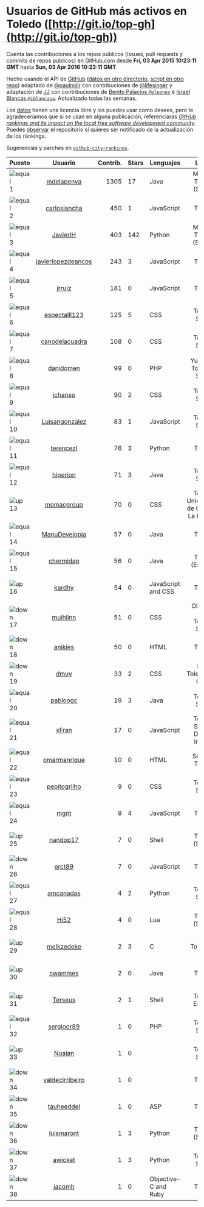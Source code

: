 
# Usuarios de GitHub más activos en Toledo ([http://git.io/top-gh](http://git.io/top-gh))



  Cuenta las contribuciones a los repos públicos (issues, pull requests y commits de repos públicos) en GitHub.com desde  **Fri, 03 Apr 2015 10:23:11 GMT** hasta **Sun, 03 Apr 2016 10:23:11 GMT**.

  Hecho usando el API de [GitHub](http://github.com) ([datos en otro directorio](https://github.com/JJ/top-github-users-data/tree/master/data), [script en otro repo](https://github.com/JJ/github-city-rankings/blob/master/get-city.coffee)) adaptado de [@paulmillr](https://github.com/paulmillr) con contribuciones de [@lifesinger](https://github.com/lifesinger) y adaptación de [JJ](http://jj.github.io) con contribuciones de [Benito Palacios `@pleonex`](http://github.com/pleonex) e [Israel Blancas `@iblancasa`](https://github.com/iblancasa). Actualizado todas las semanas.

  Los [datos](https://github.com/JJ/top-github-users-data/tree/master/data) tienen una licencia libre y los puedes usar como desees, pero te agradeceríamos que si se usan en alguna publicación, referenciaras [*GitHub rankings and its impact on the local free software development community*](https://thewinnower.com/papers/github-rankings-and-its-impact-on-the-local-free-software-development-community). Puedes [observar](https://github.com/JJ/top-github-users-data/subscription) el repositorio si quieres ser notificado de la actualización de los ránkings.

  Sugerencias y parches en [`github-city-rankings`](http://github.com/JJ/github-city-rankings).


| Puesto   |  Usuario  |Contrib.| Stars | Lenguajes   |      Lugar      |  Avatar  |
|----------|:---------:|-------:|-------|-------------|:---------------:|----------|
|![equal](https://raw.githubusercontent.com/JJ/github-city-rankings/master/img/equal.gif) 1 | [mdelapenya](https://github.com/mdelapenya) | 1305 | 17 | Java | Madrid, Toledo (Spain) | <img src='https://avatars0.githubusercontent.com/u/951580?v=3&s=64' width="64" title='Manuel de la Peña'> |
|![equal](https://raw.githubusercontent.com/JJ/github-city-rankings/master/img/equal.gif) 2 | [carloslancha](https://github.com/carloslancha) | 450 | 1 | JavaScript | Toledo | <img src='https://avatars3.githubusercontent.com/u/5803434?v=3&s=64' width="64" title='Carlos Lancha'> |
|![equal](https://raw.githubusercontent.com/JJ/github-city-rankings/master/img/equal.gif) 3 | [JavierIH](https://github.com/JavierIH) | 403 | 142 | Python | Madrid, Toledo (SPAIN) | <img src='https://avatars1.githubusercontent.com/u/5154251?v=3&s=64' width="64" title='Javier Isabel Hernandez'> |
|![equal](https://raw.githubusercontent.com/JJ/github-city-rankings/master/img/equal.gif) 4 | [javierlopezdeancos](https://github.com/javierlopezdeancos) | 243 | 3 | JavaScript | Toledo | <img src='https://avatars1.githubusercontent.com/u/1202463?v=3&s=64' width="64" title='Javier'> |
|![equal](https://raw.githubusercontent.com/JJ/github-city-rankings/master/img/equal.gif) 5 | [jrruiz](https://github.com/jrruiz) | 181 | 0 | JavaScript | Toledo | <img src='https://avatars0.githubusercontent.com/u/6089334?v=3&s=64' width="64" title='Jose Ramón Ruiz Sánchez'> |
|![equal](https://raw.githubusercontent.com/JJ/github-city-rankings/master/img/equal.gif) 6 | [espectalll123](https://github.com/espectalll123) | 125 | 5 | CSS | Toledo, Spain | <img src='https://avatars2.githubusercontent.com/u/2456419?v=3&s=64' width="64" title='Francisco Gómez García'> |
|![equal](https://raw.githubusercontent.com/JJ/github-city-rankings/master/img/equal.gif) 7 | [canodelacuadra](https://github.com/canodelacuadra) | 108 | 0 | CSS | Toledo, Spain | <img src='https://avatars1.githubusercontent.com/u/5006582?v=3&s=64' width="64" title='José Antonio Cano'> |
|![equal](https://raw.githubusercontent.com/JJ/github-city-rankings/master/img/equal.gif) 8 | [danidomen](https://github.com/danidomen) | 99 | 0 | PHP | Yuncos - Toledo - Spain | <img src='https://avatars1.githubusercontent.com/u/5998908?v=3&s=64' width="64" title='Daniel Martin'> |
|![equal](https://raw.githubusercontent.com/JJ/github-city-rankings/master/img/equal.gif) 9 | [jchansp](https://github.com/jchansp) | 90 | 2 | CSS | Toledo, Spain | <img src='https://avatars1.githubusercontent.com/u/593039?v=3&s=64' width="64" title='Jesús Muela'> |
|![equal](https://raw.githubusercontent.com/JJ/github-city-rankings/master/img/equal.gif) 10 | [Luisangonzalez](https://github.com/Luisangonzalez) | 83 | 1 | JavaScript | Toledo, Spain | <img src='https://avatars1.githubusercontent.com/u/1648046?v=3&s=64' width="64" title='Luis Antonio González Martín'> |
|![equal](https://raw.githubusercontent.com/JJ/github-city-rankings/master/img/equal.gif) 11 | [terencezl](https://github.com/terencezl) | 76 | 3 | Python | Toledo | <img src='https://avatars3.githubusercontent.com/u/3190888?v=3&s=64' width="64" title='Terence Z. Lew'> |
|![equal](https://raw.githubusercontent.com/JJ/github-city-rankings/master/img/equal.gif) 12 | [hiperion](https://github.com/hiperion) | 71 | 3 | Java | Toledo, Spain | <img src='https://avatars2.githubusercontent.com/u/360124?v=3&s=64' width="64" title='Andrés Cerezo'> |
|![up](https://raw.githubusercontent.com/JJ/github-city-rankings/master/img/up.gif) 13 | [momacgroup](https://github.com/momacgroup) | 70 | 0 | CSS | Toledo, Universidad de Castilla-La Mancha | <img src='https://avatars1.githubusercontent.com/u/17926079?v=3&s=64' width="64" title='Momac'> |
|![equal](https://raw.githubusercontent.com/JJ/github-city-rankings/master/img/equal.gif) 14 | [ManuDevelopia](https://github.com/ManuDevelopia) | 57 | 0 | Java | Toledo | <img src='https://avatars0.githubusercontent.com/u/43015?v=3&s=64' width="64" title='Manu Garcia'> |
|![equal](https://raw.githubusercontent.com/JJ/github-city-rankings/master/img/equal.gif) 15 | [chermidap](https://github.com/chermidap) | 56 | 0 | Java | Toledo (España) | <img src='https://avatars3.githubusercontent.com/u/16034887?v=3&s=64' width="64" title='Cristóbal Hermida Portales'> |
|![up](https://raw.githubusercontent.com/JJ/github-city-rankings/master/img/up.gif) 16 | [kardhy](https://github.com/kardhy) | 54 | 0 | JavaScript and CSS | Toledo | <img src='https://avatars0.githubusercontent.com/u/12992973?v=3&s=64' width="64" title='Miguel Angel'> |
|![down](https://raw.githubusercontent.com/JJ/github-city-rankings/master/img/down.gif) 17 | [muihlinn](https://github.com/muihlinn) | 51 | 0 | CSS | Olias del Rey, Toledo. Spain | <img src='https://avatars1.githubusercontent.com/u/7160350?v=3&s=64' width="64" title='Luis Miguel Castañeda'> |
|![down](https://raw.githubusercontent.com/JJ/github-city-rankings/master/img/down.gif) 18 | [anikies](https://github.com/anikies) | 50 | 0 | HTML | Toledo | <img src='https://avatars3.githubusercontent.com/u/6978779?v=3&s=64' width="64" title='Fernando Varela  Martinez'> |
|![down](https://raw.githubusercontent.com/JJ/github-city-rankings/master/img/down.gif) 19 | [dmuy](https://github.com/dmuy) | 33 | 2 | CSS | DAS, Toledo City, Cebu | <img src='https://avatars3.githubusercontent.com/u/8830886?v=3&s=64' width="64" title='Dionlee Uy'> |
|![equal](https://raw.githubusercontent.com/JJ/github-city-rankings/master/img/equal.gif) 20 | [pabloogc](https://github.com/pabloogc) | 19 | 3 | Java | Toledo, Spain | <img src='https://avatars2.githubusercontent.com/u/1131305?v=3&s=64' width="64" title='Pablo Orgaz'> |
|![equal](https://raw.githubusercontent.com/JJ/github-city-rankings/master/img/equal.gif) 21 | [xFran](https://github.com/xFran) | 17 | 0 | JavaScript | Toledo, Spain / Dublin, Ireland | <img src='https://avatars1.githubusercontent.com/u/3188361?v=3&s=64' width="64" title='Francisc'> |
|![equal](https://raw.githubusercontent.com/JJ/github-city-rankings/master/img/equal.gif) 22 | [omarmanrique](https://github.com/omarmanrique) | 10 | 0 | HTML | Seseña, Toledo | <img src='https://avatars0.githubusercontent.com/u/12006845?v=3&s=64' width="64" title='Omar Manrique'> |
|![equal](https://raw.githubusercontent.com/JJ/github-city-rankings/master/img/equal.gif) 23 | [pepitogrilho](https://github.com/pepitogrilho) | 9 | 0 | CSS | Toledo, Spain | <img src='https://avatars3.githubusercontent.com/u/425171?v=3&s=64' width="64" title='Ricardo'> |
|![equal](https://raw.githubusercontent.com/JJ/github-city-rankings/master/img/equal.gif) 24 | [mgnt](https://github.com/mgnt) | 9 | 4 | JavaScript | Toledo | <img src='https://avatars1.githubusercontent.com/u/3850065?v=3&s=64' width="64" title='Matt Braun'> |
|![up](https://raw.githubusercontent.com/JJ/github-city-rankings/master/img/up.gif) 25 | [nandop17](https://github.com/nandop17) | 7 | 0 | Shell | Toledo (Spain) | <img src='https://avatars1.githubusercontent.com/u/6423879?v=3&s=64' width="64" title='Fernando Illán'> |
|![down](https://raw.githubusercontent.com/JJ/github-city-rankings/master/img/down.gif) 26 | [erct89](https://github.com/erct89) | 7 | 0 | JavaScript | Toledo | <img src='https://avatars0.githubusercontent.com/u/9638519?v=3&s=64' width="64" title='Emilio Añover García'> |
|![equal](https://raw.githubusercontent.com/JJ/github-city-rankings/master/img/equal.gif) 27 | [amcanadas](https://github.com/amcanadas) | 4 | 2 | Python | Toledo, Spain | <img src='https://avatars1.githubusercontent.com/u/2418747?v=3&s=64' width="64" title='Angel Martinez Cañadas'> |
|![equal](https://raw.githubusercontent.com/JJ/github-city-rankings/master/img/equal.gif) 28 | [Hi52](https://github.com/Hi52) | 4 | 0 | Lua | Toledo (Spain) | <img src='https://avatars3.githubusercontent.com/u/4691806?v=3&s=64' width="64" title='Mario Rubio Asensio'> |
|![up](https://raw.githubusercontent.com/JJ/github-city-rankings/master/img/up.gif) 29 | [melkzedeke](https://github.com/melkzedeke) | 2 | 3 | C | Toledo pr | <img src='https://avatars2.githubusercontent.com/u/15674719?v=3&s=64' width="64" title='Melquizedeque Ramos Feitoza'> |
|![up](https://raw.githubusercontent.com/JJ/github-city-rankings/master/img/up.gif) 30 | [cwammes](https://github.com/cwammes) | 2 | 0 | Java | Toledo | <img src='https://avatars3.githubusercontent.com/u/6991783?v=3&s=64' width="64" title='Chris Wammes'> |
|![up](https://raw.githubusercontent.com/JJ/github-city-rankings/master/img/up.gif) 31 | [Terseus](https://github.com/Terseus) | 2 | 1 | Shell | Toledo, España | <img src='https://avatars1.githubusercontent.com/u/1707139?v=3&s=64' width="64" title='David Caro'> |
|![equal](https://raw.githubusercontent.com/JJ/github-city-rankings/master/img/equal.gif) 32 | [sergioor89](https://github.com/sergioor89) | 1 | 0 | PHP | Toledo, Spain | <img src='https://avatars2.githubusercontent.com/u/10261047?v=3&s=64' width="64" title='Sergio Oreja'> |
|![up](https://raw.githubusercontent.com/JJ/github-city-rankings/master/img/up.gif) 33 | [Nuajan](https://github.com/Nuajan) | 1 | 0 |  | Toledo, Spain | <img src='https://avatars3.githubusercontent.com/u/4823590?v=3&s=64' width="64" title='Juanan'> |
|![down](https://raw.githubusercontent.com/JJ/github-city-rankings/master/img/down.gif) 34 | [valdecirribeiro](https://github.com/valdecirribeiro) | 1 | 0 |  | Toledo | <img src='https://avatars2.githubusercontent.com/u/4933022?v=3&s=64' width="64" title='Valdecir Ribeiro R. Sutil'> |
|![down](https://raw.githubusercontent.com/JJ/github-city-rankings/master/img/down.gif) 35 | [tauheeddel](https://github.com/tauheeddel) | 1 | 0 | ASP | Toledo | <img src='https://avatars0.githubusercontent.com/u/5762366?v=3&s=64' width="64" title='Tauheed Khan Mohd'> |
|![down](https://raw.githubusercontent.com/JJ/github-city-rankings/master/img/down.gif) 36 | [luismaront](https://github.com/luismaront) | 1 | 3 | Python | Toledo (Spain) | <img src='https://avatars0.githubusercontent.com/u/5930419?v=3&s=64' width="64" title='Luis Martínez Ontalba'> |
|![down](https://raw.githubusercontent.com/JJ/github-city-rankings/master/img/down.gif) 37 | [awicket](https://github.com/awicket) | 1 | 3 | Python | Toledo, Spain | <img src='https://avatars1.githubusercontent.com/u/3390298?v=3&s=64' width="64" title='Alex'> |
|![down](https://raw.githubusercontent.com/JJ/github-city-rankings/master/img/down.gif) 38 | [jacomh](https://github.com/jacomh) | 1 | 0 | Objective-C and Ruby | Toledo | <img src='https://avatars2.githubusercontent.com/u/1038518?v=3&s=64' width="64" title='Jose A. Contreras'> |
